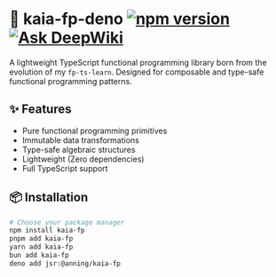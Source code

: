 # 🌿 kaia-fp-deno [![npm version](https://img.shields.io/npm/v/kaia-fp.svg)](https://jsr.io/@anning/kaia-fp)  [![Ask DeepWiki](https://deepwiki.com/badge.svg)](https://deepwiki.com/AnNingUI/kaia-fp-deno)

A lightweight TypeScript functional programming library born from the evolution of my `fp-ts-learn`. Designed for composable and type-safe functional programming patterns.

## ✨ Features
- Pure functional programming primitives
- Immutable data transformations
- Type-safe algebraic structures
- Lightweight (Zero dependencies)
- Full TypeScript support

## 📦 Installation

```bash
# Choose your package manager
npm install kaia-fp
pnpm add kaia-fp
yarn add kaia-fp
bun add kaia-fp
deno add jsr:@anning/kaia-fp
```